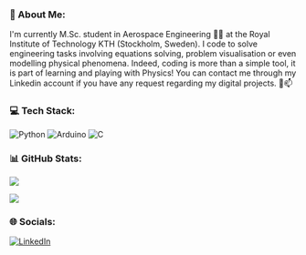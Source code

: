 ### 💫 About Me:



<!--
**GauthierJARY/GauthierJARY** is a ✨ _special_ ✨ repository because its `README.md` (this file) appears on your GitHub profile.
-->
I'm currently M.Sc. student in Aerospace Engineering 👋🔭 at the Royal Institute of Technology KTH (Stockholm, Sweden). I code to solve engineering tasks involving equations solving, problem visualisation or even modelling physical phenomena. Indeed, coding is more than a simple tool, it is part of learning and playing with Physics! You can contact me through my Linkedin account if you have any request regarding my digital projects. 💬📫

### 💻 Tech Stack:
 ![Python](https://img.shields.io/badge/python-3670A0?style=for-the-badge&logo=python&logoColor=ffdd54) ![Arduino](https://img.shields.io/badge/-Arduino-00979D?style=for-the-badge&logo=Arduino&logoColor=white) ![C](https://img.shields.io/badge/c-%2300599C.svg?style=for-the-badge&logo=c&logoColor=white)

### 📊 GitHub Stats:
![](https://github-readme-stats.vercel.app/api/top-langs/?username=GauthierJARY&theme=default&hide_border=false&include_all_commits=false&count_private=false&layout=compact)

[![](https://visitcount.itsvg.in/api?id=GauthierJARY&icon=0&color=5)](https://visitcount.itsvg.in)

### 🌐 Socials:
[![LinkedIn](https://img.shields.io/badge/LinkedIn-%230077B5.svg?logo=linkedin&logoColor=white)](https://www.linkedin.com/in/gauthier-jary/) 
